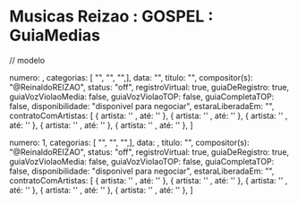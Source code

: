 
# Musicas Reizao : GOSPEL : GuiaMedias

// modelo

numero: , categorias: [ "", "", "",], data: "", titulo: "", compositor(s): "@ReinaldoREIZAO", status: "off", registroVirtual: true, guiaDeRegistro: true, guiaVozViolaoMedia: false, guiaVozViolaoTOP: false,  guiaCompletaTOP: false, disponibilidade: "disponivel para negociar", estaraLiberadaEm: "", contratoComArtistas: [ { artista: '' , até: '' }, { artista: '' , até: '' }, { artista: '' , até: '' }, { artista: '' , até: '' }, { artista: '' , até: '' }, ]

numero: 1, categorias: [ "", "", "",], data: , titulo: "", compositor(s): "@ReinaldoREIZAO", status: "off", registroVirtual: true, guiaDeRegistro: true, guiaVozViolaoMedia: false, guiaVozViolaoTOP: false,  guiaCompletaTOP: false, disponibilidade: "disponivel para negociar", estaraLiberadaEm: "", contratoComArtistas: [ { artista: '' , até: '' }, { artista: '' , até: '' }, { artista: '' , até: '' }, { artista: '' , até: '' }, { artista: '' , até: '' }, ]



